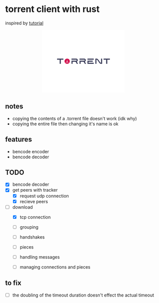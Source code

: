 # torrent client with rust

inspired by
[tutorial](https://allenkim67.github.io/programming/2016/05/04/how-to-make-your-own-bittorrent-client.html)


<div align='center' styl>
    <img height='200' src='./logos/logo.svg'>
</div>


## notes
- copying the contents of a .torrent file doesn't work (idk why)
- copying the entire file then changing it's name is ok


## features
- bencode encoder
- bencode decoder













## TODO
- [x] bencode decoder
- [x] get peers with tracker
    - [x] request udp connection
    - [x] recieve peers
- [ ] download
    - [x] tcp connection
    - [ ] grouping
    - [ ] handshakes
    - [ ] pieces
    - [ ] handling messages
    - [ ] managing connections and pieces



## to fix
- [ ] the doubling of the timeout duration doesn't effect the actual timeout